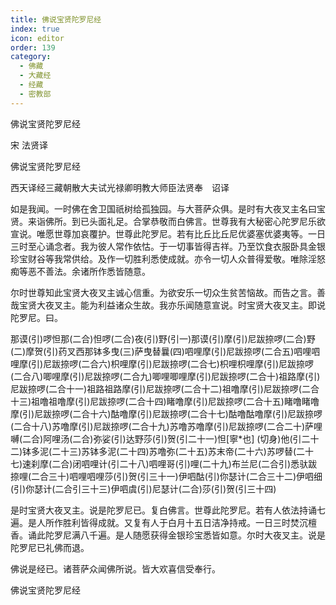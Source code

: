 ```yaml
---
title: 佛说宝贤陀罗尼经
index: true
icon: editor
order: 139
category:
  - 佛藏
  - 大藏经
  - 经藏
  - 密教部
---
```


  佛说宝贤陀罗尼经  

宋 法贤译  

佛说宝贤陀罗尼经  

西天译经三藏朝散大夫试光禄卿明教大师臣法贤奉　诏译  

如是我闻。一时佛在舍卫国祇树给孤独园。与大菩萨众俱。是时有大夜叉主名曰宝贤。来诣佛所。到已头面礼足。合掌恭敬而白佛言。世尊我有大秘密心陀罗尼乐欲宣说。唯愿世尊加哀覆护。世尊此陀罗尼。若有比丘比丘尼优婆塞优婆夷等。一日三时至心诵念者。我为彼人常作依怙。于一切事皆得吉祥。乃至饮食衣服卧具金银珍宝财谷等我常供给。及作一切胜利悉使成就。亦令一切人众普得爱敬。唯除淫怒痴等恶不善法。余诸所作悉皆随意。  

尔时世尊知此宝贤大夜叉主诚心信重。为欲安乐一切众生贫苦恼故。而告之言。善哉宝贤大夜叉主。能为利益诸众生故。我亦乐闻随意宣说。时宝贤大夜叉主。即说陀罗尼。曰。  

那谟(引)啰怛那(二合)怛啰(二合)夜(引)野(引一)那谟(引)摩(引)尼跋捺啰(二合)野(二)摩贺(引)药叉西那钵多曳(三)萨曳替曩(四)呬哩摩(引)尼跋捺啰(二合五)呬哩呬哩摩(引)尼跋捺啰(二合六)枳哩摩(引)尼跋捺啰(二合七)枳哩枳哩摩(引)尼跋捺啰(二合八)唧哩摩(引)尼跋捺啰(二合九)唧哩唧哩摩(引)尼跋捺啰(二合十)祖路摩(引)尼跋捺啰(二合十一)祖路祖路摩(引)尼跋捺啰(二合十二)祖噜摩(引)尼跋捺啰(二合十三)祖噜祖噜摩(引)尼跋捺啰(二合十四)睹噜摩(引)尼跋捺啰(二合十五)睹噜睹噜摩(引)尼跋捺啰(二合十六)酤噜摩(引)尼跋捺啰(二合十七)酤噜酤噜摩(引)尼跋捺啰(二合十八)苏噜摩(引)尼跋捺啰(二合十九)苏噜苏噜摩(引)尼跋捺啰(二合二十)萨哩嚩(二合)阿哩汤(二合)弥娑(引)达野莎(引)贺(引二十一)怛[寧*也] (切身)他(引二十二)钵多泥(二十三)苏钵多泥(二十四)苏噜弥(二十五)苏末帝(二十六)苏啰替(二十七)速刹摩(二合)闭呬哩计(引二十八)呬哩哥(引)哩(二十九)布兰尼(二合引)悉驮跋捺哩(二合三十)呬哩呬哩莎(引)贺(引三十一)伊呬酤(引)你瑟计(二合三十二)伊呬细(引)你瑟计(二合引三十三)伊呬虞(引)尼瑟计(二合)莎(引)贺(引三十四)  

是时宝贤大夜叉主。说是陀罗尼已。复白佛言。世尊此陀罗尼。若有人依法持诵七遍。是人所作胜利皆得成就。又复有人于白月十五日洁净持戒。一日三时焚沉檀香。诵此陀罗尼满八千遍。是人随愿获得金银珍宝悉皆如意。尔时大夜叉主。说是陀罗尼已礼佛而退。  

佛说是经已。诸菩萨众闻佛所说。皆大欢喜信受奉行。  

佛说宝贤陀罗尼经  
